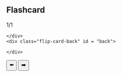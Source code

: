 ## Flashcard

<link rel="stylesheet" href="{{ '/assets/css/flashcard.css?v=' | append: site.github.build_revision | relative_url }}">
<p id="counter">1/1</p>
<div class="flip-card" id="flipcard" name="flipcard">
  <div class="flip-card-inner" id="inner-flipcard" onclick="flipCard()">
    <div class="flip-card-front" id = "front">
      
    </div>
    <div class="flip-card-back" id = "back">

    </div>
  </div>
</div>
<button onclick="backward()">⬅️</button>
<button onclick="forward()">➡️</button>

<button class="answer-btn" style="display: none;" onclick="sendIncorrect()">❌</button>
<button class="answer-btn" style="display: none;" onclick="sendCorrect()">☑️</button>


<script>
  
  var flipped = false
  const flipCard = () => {
    flipped = !flipped
    document.getElementById("inner-flipcard").classList.toggle("flipped")
    for (b of document.getElementsByClassName("answer-btn")) {
      b.style.display = b.style.display === "none" ? "inline-block" : "none";
    }
  }


  var currentUrl = window.location.href;
  let url = new URL(currentUrl);                                                  
  let urlParams = new URLSearchParams(url.search); 


  const ID = parseInt(urlParams.get('id')); // will be inputted by user later
  if (ID === null || isNaN(ID)) {
    window.location.pathname = "/search.html";
  }
  var flashcards = [];
  var currentFlashcard = 0;

  fetch("https://csa-backend.rohanj.dev/api/flashcard/getFlashcardSet",
    { 
      method: 'POST',  
      headers: {
        'Content-Type': 'application/json'
      },
      body: JSON.stringify({id: ID})
    }
  ).then(response => {
    response.json().then(data => {
      console.log(data);
      const flashcardSet = data.flashcards;
      flashcards = flashcardSet;
      document.getElementById("front").innerHTML = flashcardSet[0].front;
      document.getElementById("back").innerHTML = flashcardSet[0].back;
      document.getElementById("counter").innerHTML = "1/" + flashcardSet.length;

      document.getElementsByName("flipcard")[0].id = flashcardSet[0].id;
      
      flashcardSet.forEach((flashcard, index) => {
        console.log(flashcard);
        console.log(flashcard.front);
      })
    })
  })

  function forward() {
    if (currentFlashcard >= flashcards.length-1) {
      return;
    }
    currentFlashcard++;

    setTimeout(() => {
      document.getElementById("front").innerHTML = flashcards[currentFlashcard].front;
      document.getElementById("back").innerHTML = flashcards[currentFlashcard].back;
      document.getElementById("counter").innerHTML = (currentFlashcard+1) + "/" + flashcards.length;
      console.log(flashcards[currentFlashcard].id);
      document.getElementsByName("flipcard")[0].id = flashcards[currentFlashcard].id;
    }, flipped ? 275 : 0)

    if (flipped) {
      flipCard();
    }
  }

  function backward() {
    if (currentFlashcard <= 0) {
      return;
    }
    currentFlashcard--;

    setTimeout(() => {
      document.getElementById("front").innerHTML = flashcards[currentFlashcard].front;
      document.getElementById("back").innerHTML = flashcards[currentFlashcard].back;
      document.getElementById("counter").innerHTML = (currentFlashcard+1) + "/" + flashcards.length;
    }, flipped ? 275 : 0)

    if (flipped) {
      flipCard();
    }
  }

  function sendIncorrect() {
    sendStats(false);
    forward();
  }

  function sendCorrect() {
    sendStats(true);
    forward();
  }

  function sendStats(isCorrect) {
    fetch("https://csa-backend.rohanj.dev/api/stats/createStats",
      { 
        method: 'POST',  
        headers: {
          'Content-Type': 'application/json'
        },
        body: JSON.stringify({email: "rohanj2006@gmail.com", password: "password", id: flashcards[currentFlashcard].id, correct: isCorrect})
      }
    ).then(response => {
      response.json().then(data => {
        console.log(data);
      })
    })
  }

</script>

<style>
</style>
